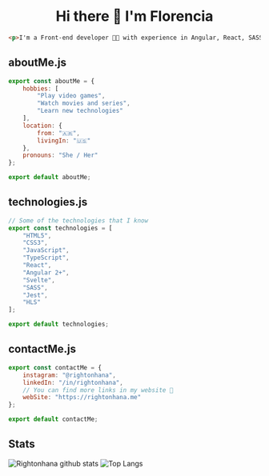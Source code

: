 <h1 align="center">Hi there 👋 I'm Florencia</h1>

```html
<p>I'm a Front-end developer 👩‍💻 with experience in Angular, React, SASS, TypeScript and NPM.</p>
```

## aboutMe.js

```javascript
export const aboutMe = {
    hobbies: [
        "Play video games",
        "Watch movies and series",
        "Learn new technologies"
    ],
    location: {
        from: "🇦🇷",
        livingIn: "🇺🇸"
    },
    pronouns: "She / Her"
};

export default aboutMe;
```

## technologies.js

```javascript
// Some of the technologies that I know
export const technologies = [
    "HTML5",
    "CSS3",
    "JavaScript",
    "TypeScript",
    "React",
    "Angular 2+",
    "Svelte",
    "SASS",
    "Jest",
    "HLS"
];

export default technologies;
```

## contactMe.js

```javascript
export const contactMe = {
    instagram: "@rightonhana",
    linkedIn: "/in/rightonhana",
    // You can find more links in my website 🔗
    webSite: "https://rightonhana.me"
};

export default contactMe;
```

## Stats

![Rightonhana github stats](https://github-readme-stats.vercel.app/api?username=rightonhana&show_icons=false&bg_color=30,000,232323&title_color=fff&text_color=fff)
![Top Langs](https://github-readme-stats.vercel.app/api/top-langs/?username=rightonhana&layout=compact&bg_color=30,000,232323&title_color=fff&text_color=fff)